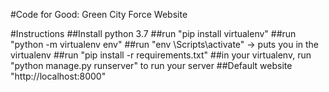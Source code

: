 #Code for Good: Green City Force Website 

#Instructions
	##Install python 3.7
	##run "pip install virtualenv"
	##run "python -m virtualenv env"
	##run "env \Scripts\activate" -> puts you in the virtualenv
	##run "pip install -r requirements.txt"
	##in your virtualenv, run "python manage.py runserver" to run your server
	##Default website "http://localhost:8000"
